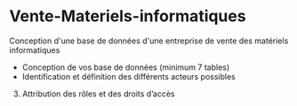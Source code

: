 # Vente-Materiels-informatiques
Conception d'une base de données d'une entreprise de vente des matériels informatiques
- Conception de vos base de données (minimum 7 tables)
- Identification et définition des différents acteurs possibles
3) Attribution des rôles et des droits d’accès
